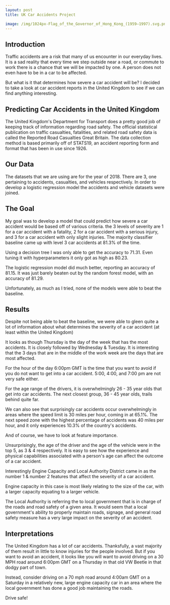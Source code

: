 ```yaml
---
layout: post
title: UK Car Accidents Project

image: /img/1024px-Flag_of_the_Governor_of_Hong_Kong_(1959–1997).svg.png
---
```


## Introduction
Traffic accidents are a risk that many of us encounter in our everyday lives. It is a sad reality that every time we step outside near a road, or commute to work there is a chance that we will be impacted by one. A person does not even have to be in a car to be affected.

But what is it that determines how severe a car accident will be? I decided to take a look at car accident reports in the United Kingdom to see if we can find anything interesting.

## Predicting Car Accidents in the United Kingdom
The United Kingdom's Department for Transport does a pretty good job of keeping track of information regarding road safety. The official statistical publication on traffic casualties, fatalities, and related road safety data is called the Reported Road Casualties Great Britain. The data collection method is based primarily off of STATS19, an accident reporting form and format that has been in use since 1926. 

## Our Data
The datasets that we are using are for the year of 2018. There are 3, one pertaining to accidents, casualties, and vehicles respectively. In order to develop a logistic regression model the accidents and vehicle datasets were joined. 

## The Goal
My goal was to develop a model that could predict how severe a car accident would be based off of various criteria. the 3 levels of severity are 1 for a car accident with a fatality, 2 for a car accident with a serious injury, and 3 for a car accident with only slight injuries. The majority classifier baseline came up with level 3 car accidents at 81.3% of the time. 

Using a decision tree I was only able to get the accuracy to 71.31. Even tuning it with hyperparameters it only got as high as 80.23.

The logistic regression model did much better, reporting an accuracy of 81.15. It was just barely beaten out by the random forest model, with an accuracy of 81.29.

Unfortunately, as much as I tried, none of the models were able to beat the baseline. 

## Results
Despite not being able to beat the baseline, we were able to gleen quite a lot of information about what determines the severity of a car accident (at least within the United Kingdom)

It looks as though Thursday is the day of the week that has the most accidents. It is closely followed by Wednesday & Tuesday. It is interesting that the 3 days that are in the middle of the work week are the days that are most affected.

For the hour of the day 6:00pm GMT is the time that you want to avoid if you do not want to get into a car accident. 5:00, 4:00, and 7:00 pm are not very safe either.

For the age range of the drivers, it is overwhelmingly 26 - 35 year olds that get into car accidents. The next closest group, 36 - 45 year olds, trails behind quite far.

We can also see that surprisingly car accidents occur overwhelmingly in areas where the speed limit is 30 miles per hour, coming in at 65.1%. The next speed zone with the highest percentage of accidents was 40 miles per hour, and it only experiences 10.3% of the country's accidents.

And of course, we have to look at feature importance.

Unsurprisingly, the age of the driver and the age of the vehicle were in the top 5, as 3 & 4 respectively. It is easy to see how the experience and physical capabilities associated with a person's age can affect the outcome of a car accident. 

Interestingly Engine Capacity and Local Authority District came in as the number 1 & number 2 features that affect the severity of a car accident. 

Engine capacity in this case is most likely relating to the size of the car, with a larger capacity equating to a larger vehicle. 

The Local Authority is referring the to local government that is in charge of the roads and road safety of a given area. It would seem that a local government's ability to properly maintain roads, signage, and general road safety measure has a very large impact on the severity of an accident.

## Interpretations
The United Kingdom has a lot of car accidents. Thanksfully, a vast majority of them result in little to know injuries for the people involved. But if you want to avoid an accident, it looks like you will want to avoid driving on a 30 MPH road around 6:00pm GMT on a Thursday in that old VW Beetle in that dodgy part of town.

Instead, consider driving on a 70 mph road around 4:00am GMT on a Saturday in a relatively new, large engine capacity car in an area where the local government has done a good job maintaining the roads. 

Drive safe!
